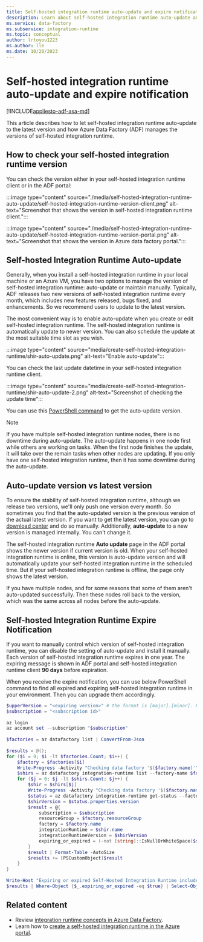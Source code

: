 ```yaml
---
title: Self-hosted integration runtime auto-update and expire notification
description: Learn about self-hosted integration runtime auto-update and expire notification.
ms.service: data-factory
ms.subservice: integration-runtime
ms.topic: conceptual
author: lrtoyou1223
ms.author: lle
ms.date: 10/20/2023
---
```


# Self-hosted integration runtime auto-update and expire notification

[!INCLUDE[appliesto-adf-asa-md](includes/appliesto-adf-asa-md.md)]

This article describes how to let self-hosted integration runtime auto-update to the latest version and how Azure Data Factory (ADF) manages the versions of self-hosted integration runtime.

## How to check your self-hosted integration runtime version
You can check the version either in your self-hosted integration runtime client or in the ADF portal:

:::image type="content" source="./media/self-hosted-integration-runtime-auto-update/self-hosted-integration-runtime-version-client.png" alt-text="Screenshot that shows the version in self-hosted integration runtime client.":::

:::image type="content" source="./media/self-hosted-integration-runtime-auto-update/self-hosted-integration-runtime-version-portal.png" alt-text="Screenshot that shows the version in Azure data factory portal.":::

## Self-hosted Integration Runtime Auto-update
Generally, when you install a self-hosted integration runtime in your local machine or an Azure VM, you have two options to manage the version of self-hosted integration runtime: auto-update or maintain manually. Typically, ADF releases two new versions of self-hosted integration runtime every month, which includes new features released, bugs fixed, and enhancements. So we recommend users to update to the latest version.

The most convenient way is to enable auto-update when you create or edit self-hosted integration runtime. The self-hosted integration runtime is automatically update to newer version. You can also schedule the update at the most suitable time slot as you wish.

:::image type="content" source="media/create-self-hosted-integration-runtime/shir-auto-update.png" alt-text="Enable auto-update":::

You can check the last update datetime in your self-hosted integration runtime client.

:::image type="content" source="media/create-self-hosted-integration-runtime/shir-auto-update-2.png" alt-text="Screenshot of checking the update time":::

You can use this [PowerShell command](/powershell/module/az.datafactory/get-azdatafactoryv2integrationruntime#example-5--get-self-hosted-integration-runtime-with-detail-status) to get the auto-update version. 

> [!NOTE]
> If you have multiple self-hosted integration runtime nodes, there is no downtime during auto-update. The auto-update happens in one node first while others are working on tasks. When the first node finishes the update, it will take over the remain tasks when other nodes are updating. If you only have one self-hosted integration runtime, then it has some downtime during the auto-update.

## Auto-update version vs latest version
To ensure the stability of self-hosted integration runtime, although we release two versions, we'll only push one version every month. So sometimes you find that the auto-updated version is the previous version of the actual latest version. If you want to get the latest version, you can go to [download center](https://www.microsoft.com/download/details.aspx?id=39717) and do so manually. Additionally, **auto-update** to a new version is managed internally. You can't change it.

The self-hosted integration runtime **Auto update** page in the ADF portal shows the newer version if current version is old. When your self-hosted integration runtime is online, this version is auto-update version and will automatically update your self-hosted integration runtime in the scheduled time. But if your self-hosted integration runtime is offline, the page only shows the latest version.

If you have multiple nodes, and for some reasons that some of them aren't auto-updated successfully. Then these nodes roll back to the version, which was the same across all nodes before the auto-update.

## Self-hosted Integration Runtime Expire Notification
If you want to manually control which version of self-hosted integration runtime, you can disable the setting of auto-update and install it manually. Each version of self-hosted integration runtime expires in one year. The expiring message is shown in ADF portal and self-hosted integration runtime client **90 days** before expiration.

When you receive the expire notification, you can use below PowerShell command to find all expired and expiring self-hosted integration runtime in your environment. Then you can upgrade them accordingly.

```powershell
$upperVersion = "<expiring version>" # the format is [major].[minor]. For example: 5.25
$subscription = "<subscription id>"
 
az login
az account set --subscription "$subscription"
 
$factories = az datafactory list | ConvertFrom-Json
 
$results = @();
for ($i = 0; $i -lt $factories.Count; $i++) {
    $factory = $factories[$i]
    Write-Progress -Activity "Checking data factory '$($factory.name)'" -PercentComplete $($i * 100.0 / $factories.Count)
    $shirs = az datafactory integration-runtime list --factory-name $factory.name --resource-group $factory.resourceGroup | ConvertFrom-Json | Where-Object {$_.properties.type -eq "SelfHosted"}
    for ($j = 0; $j -lt $shirs.Count; $j++) {
        $shir = $shirs[$j]
        Write-Progress -Activity "Checking data factory '$($factory.name)', checking integration runtime '$($shir.name)'" -PercentComplete $($i * 100.0 / $factories.Count + (100.0 * $j / ($factories.Count * $shirs.Count)))
        $status = az datafactory integration-runtime get-status --factory-name $factory.name --resource-group $factory.resourceGroup --integration-runtime-name $shir.name | ConvertFrom-Json
        $shirVersion = $status.properties.version
        $result = @{
            subscription = $subscription
            resourceGroup = $factory.resourceGroup
            factory = $factory.name
            integrationRuntime = $shir.name
            integrationRuntimeVersion = $shirVersion
            expiring_or_expired = (-not [string]::IsNullOrWhiteSpace($shirVersion) -and ((([Version]$shirVersion) -lt ([Version]"$($upperVersion).0.0")) -or $shirVersion.StartsWith("$($upperVersion).")))
        }
        $result | Format-Table -AutoSize
        $results += [PSCustomObject]$result
    }
}
 
Write-Host "Expiring or expired Self-Hosted Integration Runtime includes: "
$results | Where-Object {$_.expiring_or_expired -eq $true} | Select-Object -Property subscription,resourceGroup,factory,integrationRuntime,integrationRuntimeVersion | Format-Table -AutoSize
```


## Related content

- Review [integration runtime concepts in Azure Data Factory](./concepts-integration-runtime.md).
- Learn how to [create a self-hosted integration runtime in the Azure portal](./create-self-hosted-integration-runtime.md).
